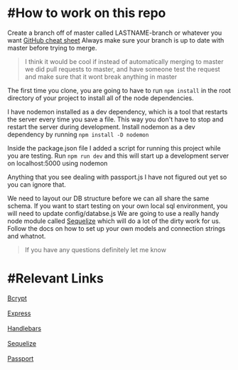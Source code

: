 #How to work on this repo
===========================
Create a branch off of master called LASTNAME-branch or whatever you want
[GitHub cheat sheet](https://services.github.com/on-demand/downloads/github-git-cheat-sheet.pdf)
Always make sure your branch is up to date with master before trying to merge. 
>I think it would be cool if instead of automatically merging to master we did pull requests to master, and have someone test the request and make sure that it wont break anything in master

The first time you clone, you are going to have to run `npm install` in the root directory of your project to install all of the node dependencies. 

I have nodemon installed as a dev dependency, which is a tool that restarts the server every time you save a file. This way you don't have to stop and restart the server during development. 
Install nodemon as a dev dependency by running `npm install -D nodemon`

Inside the package.json file I added a script for running this project while you are testing. 
Run `npm run dev` and this will start up a development server on localhost:5000 using nodemon

Anything that you see dealing with passport.js I have not figured out yet so you can ignore that.

We need to layout our DB structure before we can all share the same schema. If you want to start testing on your own local sql environment, you will need to update config/databse.js
We are going to use a really handy node module called [Sequelize](http://docs.sequelizejs.com/) which will do a lot of the dirty work for us. Follow the docs on how to set up your own models and connection strings and whatnot.

>If you have any questions definitely let me know

#Relevant Links
=====================
[Bcrypt](https://www.npmjs.com/package/bcrypt)<br/><br/>
[Express](https://expressjs.com/en/api.html)<br/><br/>
[Handlebars](https://handlebarsjs.com/)<br/><br/>
[Sequelize](http://docs.sequelizejs.com/)<br/><br/>
[Passport](http://www.passportjs.org/)
